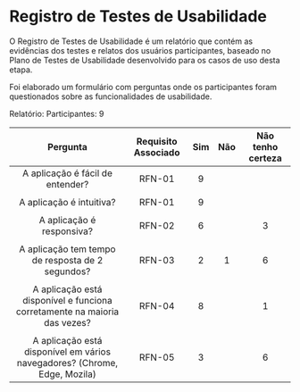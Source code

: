 # Registro de Testes de Usabilidade

O Registro de Testes de Usabilidade é um relatório que contém as evidências dos testes e relatos dos usuários participantes, baseado no Plano de Testes de Usabilidade desenvolvido para os casos de uso desta etapa.

Foi elaborado um formulário com perguntas onde os participantes foram questionados sobre as funcionalidades de usabilidade.

Relatório:
Participantes: 9

| **Pergunta** | **Requisito Associado** | **Sim** | **Não** | **Não tenho certeza** |
|:---:|:---:|:---:|:---:|:---:|
| A aplicação é fácil de entender? | RFN-01 | 9 |  |  |
|  	|  	|  	|  	|  	|
| A aplicação é intuitiva? | RFN-01 | 9 |  |  |
|  	|  	|  	|  	|  	|
| A aplicação é responsiva? | RFN-02 | 6 |  | 3 |
|  	|  	|  	|  	|  	|
| A aplicação tem tempo de resposta de 2 segundos? | RFN-03 | 2 | 1 | 6 |
|  	|  	|  	|  	|  	|
| A aplicação está disponível e funciona corretamente na maioria das vezes? | RFN-04 | 8 |  | 1 |
|  	|  	|  	|  	|  	|
| A aplicação está disponível em vários navegadores? (Chrome, Edge, Mozila) | RFN-05 | 3 |  | 6 |
